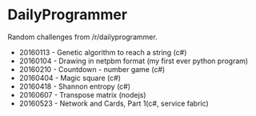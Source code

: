 # DailyProgrammer

Random challenges from /r/dailyprogrammer.

* 20160113 - Genetic algorithm to reach a string (c#)
* 20160104 - Drawing in netpbm format (my first ever python program)
* 20160210 - Countdown - number game (c#)
* 20160404 - Magic square (c#)
* 20160418 - Shannon entropy (c#)
* 20160607 - Transpose matrix (nodejs)
* 20160523 - Network and Cards, Part 1(c#, service fabric)